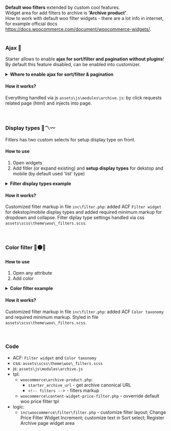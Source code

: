 **Default woo filters** extended by custom cool features.  
Widget area for add filters to archive is **'Archive product'**.  
How to work with default woo filter widgets - there are a lot info in internet, for example official docs https://docs.woocommerce.com/document/woocommerce-widgets/.
<br><br>



### Ajax 💭
Starter allows to enable **ajax for sort/filter and pagination without plugins**!  
By default this feature disabled, can be enabled into customizer.
<details><summary><strong>Where to enable ajax for sort/filter & pagination</strong></summary>
	<img width="600" src="https://raw.githubusercontent.com/chyvak1831/starter_img/master/screenshots/filter/since1.2.0/filter_ajax.jpg" alt="Filter: Ajax">
</details>

#### How it works?
Everything handled via js `assets\js\modules\archive.js`: by click requests related page (html) and injects into page.
<br><br><br>



### Display types 📄〽️〰️
Fitlers has two custom selects for setup display type on front.

#### How to use
1. Open widgets
2. Add fitler (or expand existing) and **setup display types** for dekstop and mobile (by default used 'list' type)
<details id="filter_display_type_example"><summary><strong>Filter display types example</strong></summary>
	<a href="https://raw.githubusercontent.com/chyvak1831/starter_img/master/screenshots/filter/filter_display_type.mp4">Download this video example</a><br>
	<img width="600" src="https://raw.githubusercontent.com/chyvak1831/starter_img/master/screenshots/filter/filter_display_type.gif" alt="Filter: display type">
</details>

#### How it works?
Customized filter markup in file `inc\filter.php`: added ACF `Filter widget` for dekstop/mobile display types and added required minimum markup for dropdown and collapse. Filter diplay type settings handled via css `assets\scss\theme\woo\_filters.scss`.
<br><br><br>



### Color filter 🔴⚫🔵

#### How to use
1. Open any attribute
2. Add color
<details><summary><strong>Color filter example</strong></summary>
	<a href="https://raw.githubusercontent.com/chyvak1831/starter_img/master/screenshots/filter/filter_color.mp4">Download this video example</a><br>
	<img width="600" src="https://raw.githubusercontent.com/chyvak1831/starter_img/master/screenshots/filter/filter_color.gif" alt="Filter: color">
</details>

#### How it works?
Customized filter markup in file `inc\filter.php`: added ACF `Color taxonomy` and required minimum markup. Styled in file `assets\scss\theme\woo\_filters.scss`.
<br><br><br>



### Code
* ACF: `Filter widget` and `Color taxonomy`
* css: `assets\scss\theme\woo\_filters.scss`
* js: `assets\js\modules\archive.js`
* tpl:
    * `woocommerce\archive-product.php`:
      * `starter_archive_url` - get archive canonical URL
      * `<!-- filters --`> - filters markup
    * `woocommerce\content-widget-price-filter.php` - ovverride default woo price filter tpl
* logic:
    * `inc\woocommerce\filter\filter.php` - customize filter layout; Change Price Filter Widget Increment; customize text in Sort select; Register Archive page widget area